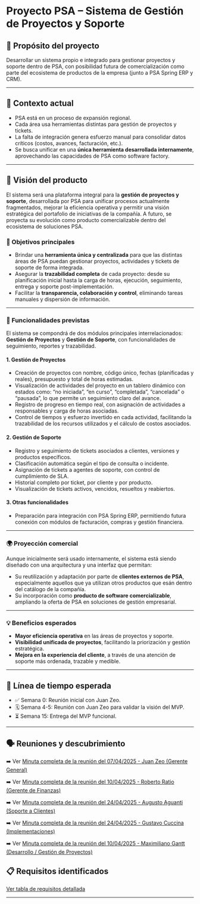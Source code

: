 # Proyecto PSA – Sistema de Gestión de Proyectos y Soporte

## 📌 Propósito del proyecto

Desarrollar un sistema propio e integrado para gestionar proyectos y soporte dentro de PSA, con posibilidad futura de comercialización como parte del ecosistema de productos de la empresa (junto a PSA Spring ERP y CRM).

---

## 🧩 Contexto actual

- PSA está en un proceso de expansión regional.
- Cada área usa herramientas distintas para gestión de proyectos y tickets.
- La falta de integración genera esfuerzo manual para consolidar datos críticos (costos, avances, facturación, etc.).
- Se busca unificar en una **única herramienta desarrollada internamente**, aprovechando las capacidades de PSA como software factory.

---

## 🧭 Visión del producto

El sistema será una plataforma integral para la **gestión de proyectos y soporte**, desarrollada por PSA para unificar procesos actualmente fragmentados, mejorar la eficiencia operativa y permitir una visión estratégica del portafolio de iniciativas de la compañía. A futuro, se proyecta su evolución como producto comercializable dentro del ecosistema de soluciones PSA.

### 🧱 Objetivos principales

- Brindar una **herramienta única y centralizada** para que las distintas áreas de PSA puedan gestionar proyectos, actividades y tickets de soporte de forma integrada.
- Asegurar la **trazabilidad completa** de cada proyecto: desde su planificación inicial hasta la carga de horas, ejecución, seguimiento, entrega y soporte post-implementación.
- Facilitar la **transparencia, colaboración y control**, eliminando tareas manuales y dispersión de información.

---

### 🧠 Funcionalidades previstas

El sistema se compondrá de dos módulos principales interrelacionados: **Gestión de Proyectos** y **Gestión de Soporte**, con funcionalidades de seguimiento, reportes y trazabilidad.

#### 1. Gestión de Proyectos

- Creación de proyectos con nombre, código único, fechas (planificadas y reales), presupuesto y total de horas estimadas.
- Visualización de actividades del proyecto en un tablero dinámico con estados como: “no iniciada”, “en curso”, “completada”, “cancelada” o “pausada”, lo que permite un seguimiento claro del avance.
- Registro de progreso en tiempo real, con asignación de actividades a responsables y carga de horas asociadas.
- Control de tiempos y esfuerzo invertido en cada actividad, facilitando la trazabilidad de los recursos utilizados y el cálculo de costos asociados.

#### 2. Gestión de Soporte

- Registro y seguimiento de tickets asociados a clientes, versiones y productos específicos.
- Clasificación automática según el tipo de consulta o incidente.
- Asignación de tickets a agentes de soporte, con control de cumplimiento de SLA.
- Historial completo por ticket, por cliente y por producto.
- Visualización de tickets activos, vencidos, resueltos y reabiertos.

#### 3. Otras funcionalidades 

- Preparación para integración con PSA Spring ERP, permitiendo futura conexión con módulos de facturación, compras y gestión financiera.
---

### 🌍 Proyección comercial

Aunque inicialmente será usado internamente, el sistema está siendo diseñado con una arquitectura y una interfaz que permitan:

- Su reutilización y adaptación por parte de **clientes externos de PSA**, especialmente aquellos que ya utilizan otros productos que esán dentro del catálogo de la compañía.
- Su incorporación como **producto de software comercializable**, ampliando la oferta de PSA en soluciones de gestión empresarial.

---

### 💡 Beneficios esperados

- **Mayor eficiencia operativa** en las áreas de proyectos y soporte.
- **Visibilidad unificada de proyectos**, facilitando la priorización y gestión estratégica.
- **Mejora en la experiencia del cliente**, a través de una atención de soporte más ordenada, trazable y medible.
---

## 📅 Línea de tiempo esperada

- ✅ Semana 0: Reunión inicial con Juan Zeo.
- 🗓️ Semana 4-5: Reunión con Juan Zeo para validar la visión del MVP.
- ⏳ Semana 15: Entrega del MVP funcional.

---

## 🗣️ Reuniones y descubrimiento

➡️ Ver [Minuta completa de la reunión del 07/04/2025 - Juan Zeo (Gerente General)](./docs/minutas/minuta-JuanZeo-07042025.md)

➡️ Ver [Minuta completa de la reunión del 10/04/2025 - Roberto Ratio (Gerente de Finanzas)](./docs/minutas/minuta-RobertoRatio-10042025.md)

➡️ Ver [Minuta completa de la reunión del 24/04/2025 - Augusto Aguanti (Soporte a Clientes)](docs/Minutas/minuta-AugustoAguanti-24042025.md)

➡️ Ver [Minuta completa de la reunión del 24/04/2025 - Gustavo Cuccina (Implementaciones)](docs/Minutas/minuta-GustavoCuccina-24042025.md)

➡️ Ver [Minuta completa de la reunión del 10/04/2025 - Maximiliano Gantt (Desarrollo / Gestión de Proyectos)](docs/Minutas/minuta-MaximilianoGantt-24042025.md)

## 📋 Requisitos identificados

[Ver tabla de requisitos detallada](docs/Requisitos/requisitos.md)

---
